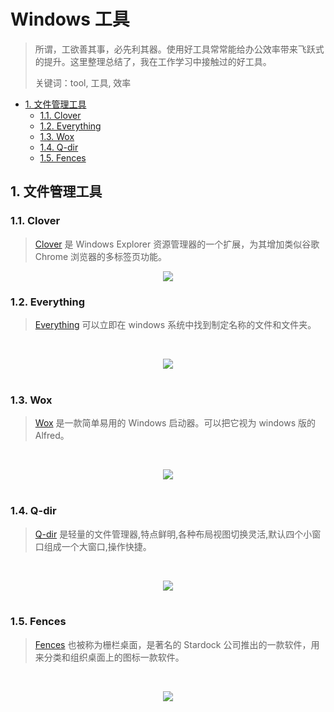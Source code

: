 # Windows 工具

> 所谓，工欲善其事，必先利其器。使用好工具常常能给办公效率带来飞跃式的提升。这里整理总结了，我在工作学习中接触过的好工具。
>
> 关键词：tool, 工具, 效率

<!-- TOC depthFrom:2 depthTo:3 -->

- [1. 文件管理工具](#1-文件管理工具)
    - [1.1. Clover](#11-clover)
    - [1.2. Everything](#12-everything)
    - [1.3. Wox](#13-wox)
    - [1.4. Q-dir](#14-q-dir)
    - [1.5. Fences](#15-fences)

<!-- /TOC -->

## 1. 文件管理工具

### 1.1. Clover

> [Clover](http://cn.ejie.me/) 是 Windows Explorer 资源管理器的一个扩展，为其增加类似谷歌 Chrome 浏览器的多标签页功能。

<div align="center">
<img src="http://cn.ejie.me/images/clover.jpg" />
</div>

### 1.2. Everything

> [Everything](http://www.voidtools.com/) 可以立即在 windows 系统中找到制定名称的文件和文件夹。

<br><div align="center"><img src="https://www.voidtools.com/sssmall2.gif"/></div><br>

### 1.3. Wox

> [Wox](https://github.com/Wox-launcher/Wox) 是一款简单易用的 Windows 启动器。可以把它视为 windows 版的 Alfred。

<br><div align="center"><img src="https://camo.githubusercontent.com/9db33546d3a905a9ad915e0948d3ba3f47f57b64/687474703a2f2f692e696d6775722e636f6d2f4474784e424a692e676966"/></div><br>

### 1.4. Q-dir

> [Q-dir](http://www.softpedia.com/get/File-managers/Q-Dir.shtml) 是轻量的文件管理器,特点鲜明,各种布局视图切换灵活,默认四个小窗口组成一个大窗口,操作快捷。

<br><div align="center"><img src="https://images.sftcdn.net/images/t_app-cover-l,f_auto/p/f63005b2-96d9-11e6-8384-00163ed833e7/2823215223/q-dir-screenshot.jp"/></div><br>

### 1.5. Fences

> [Fences](https://www.stardock.com/products/fences/) 也被称为栅栏桌面，是著名的 Stardock 公司推出的一款软件，用来分类和组织桌面上的图标一款软件。

<br><div align="center"><img src="https://timgsa.baidu.com/timg?image&quality=80&size=b9999_10000&sec=1538311775699&di=70a9d04f067844d1881031761b6ca67c&imgtype=0&src=http%3A%2F%2Fgss0.baidu.com%2F-vo3dSag_xI4khGko9WTAnF6hhy%2Fzhidao%2Fpic%2Fitem%2F962bd40735fae6cd16fbebdb0eb30f2442a70f38.jpg"/></div><br>
